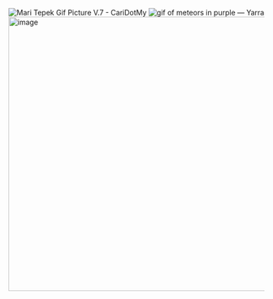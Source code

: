 <img src="https://media.tenor.com/rAvC34bYwoQAAAAd/neon-stars-neon.gif" alt="Mari Tepek Gif Picture V.7 - CariDotMy"/><img width="0" height="0" alt="image" src="https://github.com/user-attachments/assets/6cbb6e50-7bc2-4e29-aebb-1dd46d586f1f" /> <img src="https://66.media.tumblr.com/7ff308033a54530f85ee09ab903798c8/tumblr_ol4k41eNsM1vsjcxvo2_r2_540.gif" alt="gif of meteors in purple — Yarra"/> <img width="540" height="540" alt="image" src="https://github.com/user-attachments/assets/8943dc5d-3e5c-4b29-8d80-081497c83ccd" />

